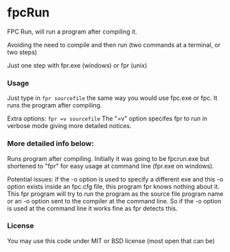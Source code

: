 # fpcRun
FPC Run, will run a program after compiling it. 

Avoiding the need to compile and then run (two commands at a terminal, or two steps)

Just one step with fpr.exe (windows) or fpr (unix) 

### Usage

Just type in
    `fpr sourcefile`
the same way you would use fpc.exe or fpc. It runs the program after compiling.

Extra options:
    `fpr =v sourcefile`
The "=v" option specifes fpr to run in verbose mode giving more detailed notices.

### More detailed info below:

Runs program after compiling. Initially it was going to be fpcrun.exe but shortened to "fpr" for easy usage at command line (fpr.exe on windows).

Potential issues: if the -o option is used to specify a different exe and this -o option exists inside an fpc.cfg file, this program fpr knows nothing about it.  This fpr program will try to run the program as the source file program name or an -o option sent to the compiler at the command line. So if the -o option is used at the command line it works fine as fpr detects this.

### License 
You may use this code under MIT or BSD license (most open that can be) 
